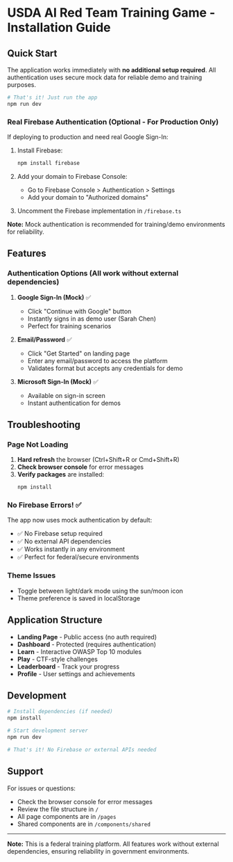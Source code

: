 # USDA AI Red Team Training Game - Installation Guide

## Quick Start

The application works immediately with **no additional setup required**. All authentication uses secure mock data for reliable demo and training purposes.

```bash
# That's it! Just run the app
npm run dev
```

### Real Firebase Authentication (Optional - For Production Only)

If deploying to production and need real Google Sign-In:

1. Install Firebase:
   ```bash
   npm install firebase
   ```

2. Add your domain to Firebase Console:
   - Go to Firebase Console > Authentication > Settings
   - Add your domain to "Authorized domains"

3. Uncomment the Firebase implementation in `/firebase.ts`

**Note:** Mock authentication is recommended for training/demo environments for reliability.

## Features

### Authentication Options (All work without external dependencies)

1. **Google Sign-In (Mock)** ✅ 
   - Click "Continue with Google" button
   - Instantly signs in as demo user (Sarah Chen)
   - Perfect for training scenarios

2. **Email/Password** ✅
   - Click "Get Started" on landing page
   - Enter any email/password to access the platform
   - Validates format but accepts any credentials for demo

3. **Microsoft Sign-In (Mock)** ✅
   - Available on sign-in screen
   - Instant authentication for demos

## Troubleshooting

### Page Not Loading

1. **Hard refresh** the browser (Ctrl+Shift+R or Cmd+Shift+R)
2. **Check browser console** for error messages
3. **Verify packages** are installed:
   ```bash
   npm install
   ```

### No Firebase Errors! ✅

The app now uses mock authentication by default:
- ✅ No Firebase setup required
- ✅ No external API dependencies  
- ✅ Works instantly in any environment
- ✅ Perfect for federal/secure environments

### Theme Issues

- Toggle between light/dark mode using the sun/moon icon
- Theme preference is saved in localStorage

## Application Structure

- **Landing Page** - Public access (no auth required)
- **Dashboard** - Protected (requires authentication)
- **Learn** - Interactive OWASP Top 10 modules
- **Play** - CTF-style challenges
- **Leaderboard** - Track your progress
- **Profile** - User settings and achievements

## Development

```bash
# Install dependencies (if needed)
npm install

# Start development server
npm run dev

# That's it! No Firebase or external APIs needed
```

## Support

For issues or questions:
- Check the browser console for error messages
- Review the file structure in `/`
- All page components are in `/pages`
- Shared components are in `/components/shared`

---

**Note:** This is a federal training platform. All features work without external dependencies, ensuring reliability in government environments.
